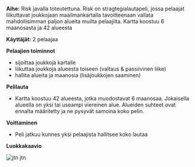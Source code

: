 **Aihe:** Risk javalla toteutettuna. Risk on stragtegialautapeli, jossa pelaajat liikuttavat joukkojaan maailmankartalla tavoitteenaan vallata mahdollisimman paljon alueita muilta pelaajilta. Kartta koostuu 6 maanosasta ja 42 alueesta

**Käyttäjät:** 2 pelaajaa

**Pelaajien toiminnot** 
- sijoittaa joukkoja kartalle
- liikuttaa joukkoja alueesta toiseen (valtaus & passiivinen liike)
- hallita alueita ja maanosia (lisäjoukkojen saaminen)

**Pelilauta**
- Kartta koostuu 42 alueesta, jotka muodostavat 6 maanosaa. Jokaisella alueella on yksi tai useampi viereinen alue. Alueiden suhteet ovat ennalta määritetty ja ne pysyvät samoina koko pelin.

**Voittaminen**
- Peli jatkuu kunnes yksi pelaajista hallitsee koko lautaa

**Luokkakaavio**

![jtn jtn](http://yuml.me/b93f5b5c)
